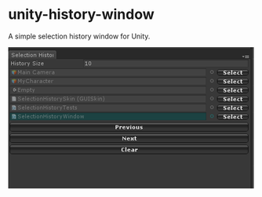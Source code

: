 # unity-history-window
A simple selection history window for Unity.

![Alt text](screenshots/SelectionHistoryWindow.PNG?raw=true "Example")
